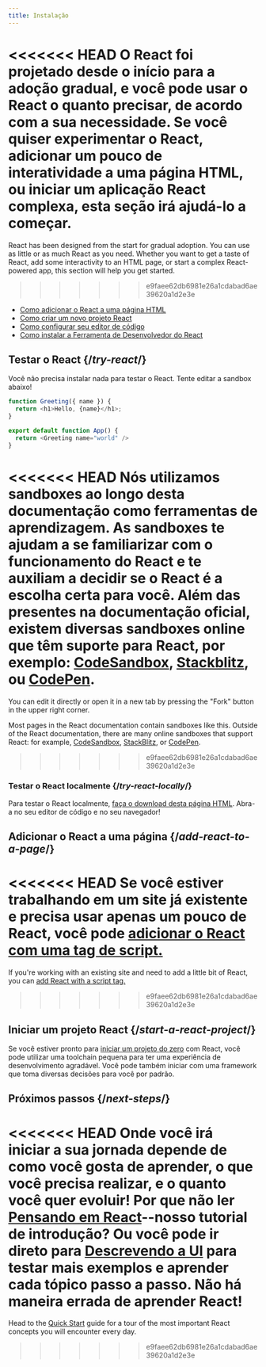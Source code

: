 ```yaml
---
title: Instalação
---
```


<Intro>

<<<<<<< HEAD
O React foi projetado desde o início para a adoção gradual, e você pode usar o React o quanto precisar, de acordo com a sua necessidade. Se você quiser experimentar o React, adicionar um pouco de interatividade a uma página HTML, ou iniciar um aplicação React complexa, esta seção irá ajudá-lo a começar. 
=======
React has been designed from the start for gradual adoption. You can use as little or as much React as you need. Whether you want to get a taste of React, add some interactivity to an HTML page, or start a complex React-powered app, this section will help you get started.
>>>>>>> e9faee62db6981e26a1cdabad6ae39620a1d2e3e

</Intro>

<YouWillLearn isChapter={true}>

* [Como adicionar o React a uma página HTML](/learn/add-react-to-a-website)
* [Como criar um novo projeto React](/learn/start-a-new-react-project)
* [Como configurar seu editor de código](/learn/editor-setup)
* [Como instalar a Ferramenta de Desenvolvedor do React](/learn/react-developer-tools)

</YouWillLearn>

## Testar o React {/*try-react*/}

Você não precisa instalar nada para testar o React. Tente editar a sandbox abaixo!

<Sandpack>

```js
function Greeting({ name }) {
  return <h1>Hello, {name}</h1>;
}

export default function App() {
  return <Greeting name="world" />
}
```

</Sandpack>

<<<<<<< HEAD
Nós utilizamos sandboxes ao longo desta documentação como ferramentas de aprendizagem. As sandboxes te ajudam a se familiarizar com o funcionamento do React e te auxiliam a decidir se o React é a escolha certa para você. Além das presentes na documentação oficial, existem diversas sandboxes online que têm suporte para React, por exemplo: [CodeSandbox](https://codesandbox.io/s/new), [Stackblitz](https://stackblitz.com/fork/react), ou [CodePen](
https://codepen.io/pen/?template=wvdqJJm).
=======
You can edit it directly or open it in a new tab by pressing the "Fork" button in the upper right corner.

Most pages in the React documentation contain sandboxes like this. Outside of the React documentation, there are many online sandboxes that support React: for example, [CodeSandbox](https://codesandbox.io/s/new), [StackBlitz](https://stackblitz.com/fork/react), or [CodePen](https://codepen.io/pen?&editors=0010&layout=left&prefill_data_id=3f4569d1-1b11-4bce-bd46-89090eed5ddb).
>>>>>>> e9faee62db6981e26a1cdabad6ae39620a1d2e3e

### Testar o React localmente {/*try-react-locally*/}

Para testar o React localmente, [faça o download desta página HTML](https://raw.githubusercontent.com/reactjs/reactjs.org/main/static/html/single-file-example.html). Abra-a no seu editor de código e no seu navegador!

## Adicionar o React a uma página {/*add-react-to-a-page*/}

<<<<<<< HEAD
Se você estiver trabalhando em um site já existente e precisa usar apenas um pouco de React, você pode [adicionar o React com uma tag de script.](/learn/add-react-to-a-website)
=======
If you're working with an existing site and need to add a little bit of React, you can [add React with a script tag.](/learn/add-react-to-a-website)
>>>>>>> e9faee62db6981e26a1cdabad6ae39620a1d2e3e

## Iniciar um projeto React {/*start-a-react-project*/}

Se você estiver pronto para [iniciar um projeto do zero](/learn/start-a-new-react-project) com React, você pode utilizar uma toolchain pequena para ter uma experiência de desenvolvimento agradável. Você pode também iniciar com uma framework que toma diversas decisões para você por padrão. 

## Próximos passos {/*next-steps*/}

<<<<<<< HEAD
Onde você irá iniciar a sua jornada depende de como você gosta de aprender, o que você precisa realizar, e o quanto você quer evoluir! Por que não ler [Pensando em React](/learn/thinking-in-react)--nosso tutorial de introdução? Ou você pode ir direto para [Descrevendo a UI](/learn/describing-the-ui) para testar mais exemplos e aprender cada tópico passo a passo. Não há maneira errada de aprender React!
=======
Head to the [Quick Start](/learn) guide for a tour of the most important React concepts you will encounter every day.

>>>>>>> e9faee62db6981e26a1cdabad6ae39620a1d2e3e
